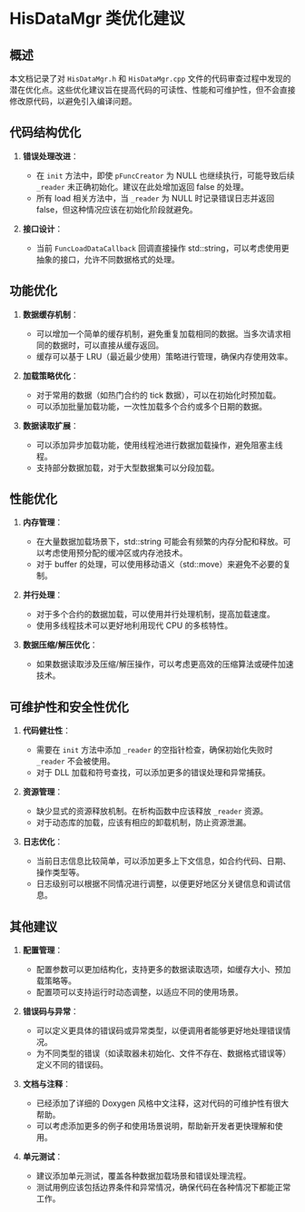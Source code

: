 # HisDataMgr 类优化建议

## 概述

本文档记录了对 `HisDataMgr.h` 和 `HisDataMgr.cpp` 文件的代码审查过程中发现的潜在优化点。这些优化建议旨在提高代码的可读性、性能和可维护性，但不会直接修改原代码，以避免引入编译问题。

## 代码结构优化

1. **错误处理改进**：
   - 在 `init` 方法中，即使 `pFuncCreator` 为 NULL 也继续执行，可能导致后续 `_reader` 未正确初始化。建议在此处增加返回 false 的处理。
   - 所有 load 相关方法中，当 `_reader` 为 NULL 时记录错误日志并返回 false，但这种情况应该在初始化阶段就避免。

2. **接口设计**：
   - 当前 `FuncLoadDataCallback` 回调直接操作 std::string，可以考虑使用更抽象的接口，允许不同数据格式的处理。

## 功能优化

1. **数据缓存机制**：
   - 可以增加一个简单的缓存机制，避免重复加载相同的数据。当多次请求相同的数据时，可以直接从缓存返回。
   - 缓存可以基于 LRU（最近最少使用）策略进行管理，确保内存使用效率。

2. **加载策略优化**：
   - 对于常用的数据（如热门合约的 tick 数据），可以在初始化时预加载。
   - 可以添加批量加载功能，一次性加载多个合约或多个日期的数据。

3. **数据读取扩展**：
   - 可以添加异步加载功能，使用线程池进行数据加载操作，避免阻塞主线程。
   - 支持部分数据加载，对于大型数据集可以分段加载。

## 性能优化

1. **内存管理**：
   - 在大量数据加载场景下，std::string 可能会有频繁的内存分配和释放。可以考虑使用预分配的缓冲区或内存池技术。
   - 对于 buffer 的处理，可以使用移动语义（std::move）来避免不必要的复制。

2. **并行处理**：
   - 对于多个合约的数据加载，可以使用并行处理机制，提高加载速度。
   - 使用多线程技术可以更好地利用现代 CPU 的多核特性。

3. **数据压缩/解压优化**：
   - 如果数据读取涉及压缩/解压操作，可以考虑更高效的压缩算法或硬件加速技术。

## 可维护性和安全性优化

1. **代码健壮性**：
   - 需要在 `init` 方法中添加 `_reader` 的空指针检查，确保初始化失败时 `_reader` 不会被使用。
   - 对于 DLL 加载和符号查找，可以添加更多的错误处理和异常捕获。

2. **资源管理**：
   - 缺少显式的资源释放机制。在析构函数中应该释放 `_reader` 资源。
   - 对于动态库的加载，应该有相应的卸载机制，防止资源泄漏。

3. **日志优化**：
   - 当前日志信息比较简单，可以添加更多上下文信息，如合约代码、日期、操作类型等。
   - 日志级别可以根据不同情况进行调整，以便更好地区分关键信息和调试信息。

## 其他建议

1. **配置管理**：
   - 配置参数可以更加结构化，支持更多的数据读取选项，如缓存大小、预加载策略等。
   - 配置项可以支持运行时动态调整，以适应不同的使用场景。

2. **错误码与异常**：
   - 可以定义更具体的错误码或异常类型，以便调用者能够更好地处理错误情况。
   - 为不同类型的错误（如读取器未初始化、文件不存在、数据格式错误等）定义不同的错误码。

3. **文档与注释**：
   - 已经添加了详细的 Doxygen 风格中文注释，这对代码的可维护性有很大帮助。
   - 可以考虑添加更多的例子和使用场景说明，帮助新开发者更快理解和使用。

4. **单元测试**：
   - 建议添加单元测试，覆盖各种数据加载场景和错误处理流程。
   - 测试用例应该包括边界条件和异常情况，确保代码在各种情况下都能正常工作。
